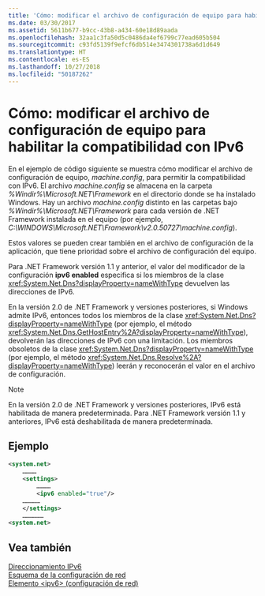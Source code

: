 ```yaml
---
title: 'Cómo: modificar el archivo de configuración de equipo para habilitar la compatibilidad con IPv6'
ms.date: 03/30/2017
ms.assetid: 5611b677-b9cc-43b8-a434-60e18d89aada
ms.openlocfilehash: 32aa1c3fa50d5c0486da4ef6799c77ead605b504
ms.sourcegitcommit: c93fd5139f9efcf6db514e3474301738a6d1d649
ms.translationtype: HT
ms.contentlocale: es-ES
ms.lasthandoff: 10/27/2018
ms.locfileid: "50187262"
---
```

# <a name="how-to-modify-the-computer-configuration-file-to-enable-ipv6-support"></a>Cómo: modificar el archivo de configuración de equipo para habilitar la compatibilidad con IPv6
En el ejemplo de código siguiente se muestra cómo modificar el archivo de configuración de equipo, *machine.config*, para permitir la compatibilidad con IPv6. El archivo *machine.config* se almacena en la carpeta *%Windir%\Microsoft.NET\Framework* en el directorio donde se ha instalado Windows. Hay un archivo *machine.config* distinto en las carpetas bajo *%Windir%\Microsoft.NET\Framework* para cada versión de .NET Framework instalada en el equipo (por ejemplo, *C:\WINDOWS\Microsoft.NET\Framework\v2.0.50727\machine.config*).  
  
 Estos valores se pueden crear también en el archivo de configuración de la aplicación, que tiene prioridad sobre el archivo de configuración del equipo.  
  
 Para .NET Framework versión 1.1 y anterior, el valor del modificador de la configuración **ipv6 enabled** especifica si los miembros de la clase <xref:System.Net.Dns?displayProperty=nameWithType> devuelven las direcciones de IPv6.  
  
 En la versión 2.0 de .NET Framework y versiones posteriores, si Windows admite IPv6, entonces todos los miembros de la clase <xref:System.Net.Dns?displayProperty=nameWithType> (por ejemplo, el método <xref:System.Net.Dns.GetHostEntry%2A?displayProperty=nameWithType>), devolverán las direcciones de IPv6 con una limitación. Los miembros obsoletos de la clase <xref:System.Net.Dns?displayProperty=nameWithType> (por ejemplo, el método <xref:System.Net.Dns.Resolve%2A?displayProperty=nameWithType>) leerán y reconocerán el valor en el archivo de configuración.  
  
> [!NOTE]
>  En la versión 2.0 de .NET Framework y versiones posteriores, IPv6 está habilitada de manera predeterminada. Para .NET Framework versión 1.1 y anteriores, IPv6 está deshabilitada de manera predeterminada.  
  
## <a name="example"></a>Ejemplo  
  
```xml  
<system.net>  
    …………  
    <settings>  
        …………  
        <ipv6 enabled="true"/>   
    ……………  
    </settings>  
    ………………  
<system.net>  
```  
  
## <a name="see-also"></a>Vea también  
 [Direccionamiento IPv6](../../../docs/framework/network-programming/ipv6-addressing.md)  
 [Esquema de la configuración de red](../../../docs/framework/configure-apps/file-schema/network/index.md)  
 [Elemento \<ipv6> (configuración de red)](../../../docs/framework/configure-apps/file-schema/network/ipv6-element-network-settings.md)
